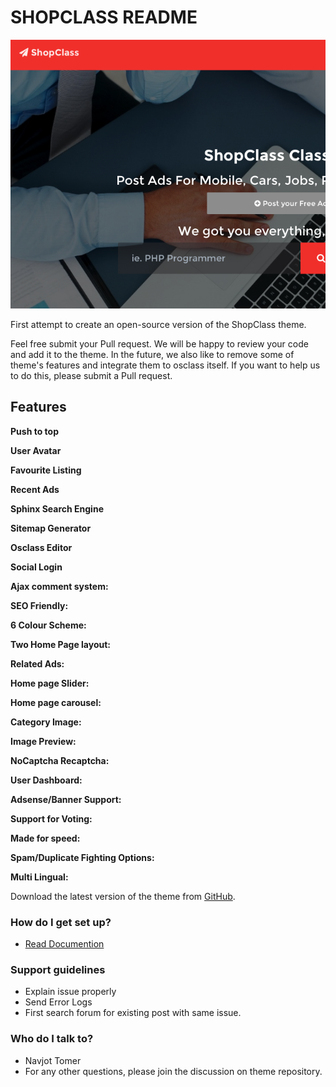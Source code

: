 # SHOPCLASS README #
![ScreenShot](https://raw.githubusercontent.com/mindstellar/shopclass/master/screenshot.png)

First attempt to create an open-source version of the ShopClass theme.

Feel free submit your Pull request. We will be happy to review your code and add it to the theme.
In the future, we also like to remove some of theme's features and integrate them to osclass itself. If you want to 
help us to do this, please submit a Pull request.

## Features ##

**Push to top**

**User Avatar**

**Favourite Listing**

**Recent Ads**

**Sphinx Search Engine**

**Sitemap Generator**

**Osclass Editor**

**Social Login**

**Ajax comment system:**

**SEO Friendly:**

**6 Colour Scheme:**

**Two Home Page layout:**

**Related Ads:** 

**Home page Slider:** 

**Home page carousel:** 

**Category Image:**

**Image Preview:** 

**NoCaptcha Recaptcha:** 

**User Dashboard:** 

**Adsense/Banner Support:** 

**Support for Voting:** 

**Made for speed:** 

**Spam/Duplicate Fighting Options:** 

**Multi Lingual:**

Download the latest version of the theme from [GitHub](https://github.com/mindstellar/shopclass/releases).

### How do I get set up? ###

* [Read Documention](http://www.tuffindia.com/docs/shopclass-osclass-docs/)

### Support guidelines ###

* Explain issue properly
* Send Error Logs
* First search forum for existing post with same issue.

### Who do I talk to? ###

* Navjot Tomer
* For any other questions, please join the discussion on theme repository.

